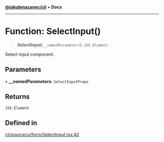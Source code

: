 [**@jakubmazanec/cli**](../README.md) • **Docs**

---

# Function: SelectInput()

> **SelectInput**(`__namedParameters`): `JSX.Element`

Select input component.

## Parameters

• **\_\_namedParameters**: `SelectInputProps`

## Returns

`JSX.Element`

## Defined in

[cli/source/ui/form/SelectInput.tsx:42](https://github.com/jakubmazanec/tools/blob/eb8c22844f0a0aa0874efeab93afc2bd96c269e6/packages/cli/source/ui/form/SelectInput.tsx#L42)
